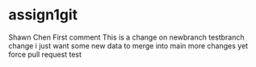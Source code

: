 # assign1git
Shawn Chen
First comment
This is a change on newbranch
testbranch change
i just want some new data to merge into main
more changes yet
force pull request test